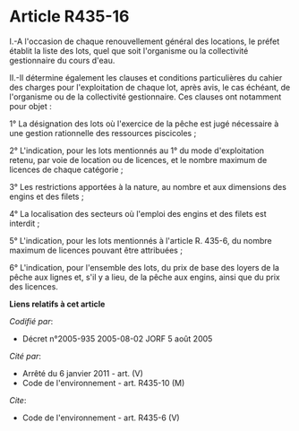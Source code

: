 # Article R435-16

I.-A l'occasion de chaque renouvellement général des locations, le préfet établit la liste des lots, quel que soit
l'organisme ou la collectivité gestionnaire du cours d'eau. 

II.-Il détermine également les clauses et conditions particulières du cahier des charges pour l'exploitation de chaque lot,
après avis, le cas échéant, de l'organisme ou de la collectivité gestionnaire. Ces clauses ont notamment pour objet : 

1° La désignation des lots où l'exercice de la pêche est jugé nécessaire à une gestion rationnelle des ressources
piscicoles ; 

2° L'indication, pour les lots mentionnés au 1° du mode d'exploitation retenu, par voie de location ou de licences, et le
nombre maximum de licences de chaque catégorie ; 

3° Les restrictions apportées à la nature, au nombre et aux dimensions des engins et des filets ; 

4° La localisation des secteurs où l'emploi des engins et des filets est interdit ; 

5° L'indication, pour les lots mentionnés à l'article R. 435-6, du nombre maximum de licences pouvant être attribuées ; 

6° L'indication, pour l'ensemble des lots, du prix de base des loyers de la pêche aux lignes et, s'il y a lieu, de la pêche
aux engins, ainsi que du prix des licences.

**Liens relatifs à cet article**

_Codifié par_:

  - Décret n°2005-935 2005-08-02 JORF 5 août 2005

_Cité par_:

  - Arrêté du 6 janvier 2011 - art. (V)
  - Code de l'environnement - art. R435-10 (M)

_Cite_:

  - Code de l'environnement - art. R435-6 (V)
